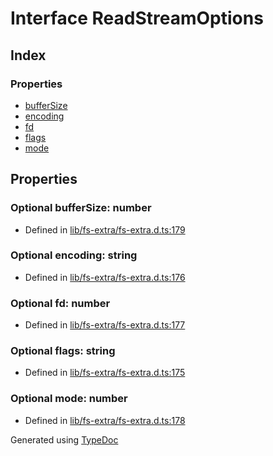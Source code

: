 # Interface ReadStreamOptions


## Index

### Properties
* [bufferSize](_fs_extra_.readstreamoptions.md#buffersize)
* [encoding](_fs_extra_.readstreamoptions.md#encoding)
* [fd](_fs_extra_.readstreamoptions.md#fd)
* [flags](_fs_extra_.readstreamoptions.md#flags)
* [mode](_fs_extra_.readstreamoptions.md#mode)

## Properties

### Optional bufferSize: number

* Defined in [lib/fs-extra/fs-extra.d.ts:179](https://github.com/kimamula/typedoc/blob/HEAD/src/lib/fs-extra/fs-extra.d.ts#L179)


### Optional encoding: string

* Defined in [lib/fs-extra/fs-extra.d.ts:176](https://github.com/kimamula/typedoc/blob/HEAD/src/lib/fs-extra/fs-extra.d.ts#L176)


### Optional fd: number

* Defined in [lib/fs-extra/fs-extra.d.ts:177](https://github.com/kimamula/typedoc/blob/HEAD/src/lib/fs-extra/fs-extra.d.ts#L177)


### Optional flags: string

* Defined in [lib/fs-extra/fs-extra.d.ts:175](https://github.com/kimamula/typedoc/blob/HEAD/src/lib/fs-extra/fs-extra.d.ts#L175)


### Optional mode: number

* Defined in [lib/fs-extra/fs-extra.d.ts:178](https://github.com/kimamula/typedoc/blob/HEAD/src/lib/fs-extra/fs-extra.d.ts#L178)



Generated using [TypeDoc](http://typedoc.io)
